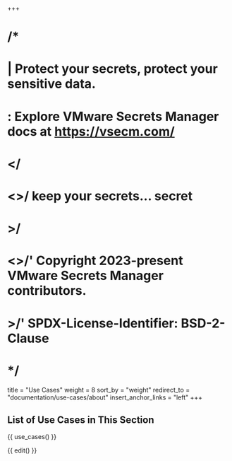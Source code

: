 +++
# /*
# |    Protect your secrets, protect your sensitive data.
# :    Explore VMware Secrets Manager docs at https://vsecm.com/
# </
# <>/  keep your secrets... secret
# >/
# <>/' Copyright 2023-present VMware Secrets Manager contributors.
# >/'  SPDX-License-Identifier: BSD-2-Clause
# */

title = "Use Cases"
weight = 8
sort_by = "weight"
redirect_to = "documentation/use-cases/about"
insert_anchor_links = "left"
+++

## List of Use Cases in This Section

{{ use_cases() }}

{{ edit() }}